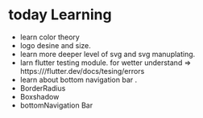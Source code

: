 # today Learning

-  learn color theory 
- logo desine and size.
- learn more deeper level of svg and svg manuplating.
- larn flutter testing module. for wetter understand => https:///flutter.dev/docs/tesing/errors     
- learn about bottom navigation  bar .
- BorderRadius
- Boxshadow
- bottomNavigation Bar